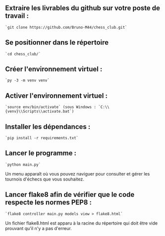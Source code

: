 ## Extraire les livrables du github sur votre poste de travail :
	`git clone https://github.com/Bruno-M44/chess_club.git`

## Se positionner dans le répertoire
	`cd chess_club/` 

## Créer l'environnement virtuel :
	`py -3 -m venv venv`

## Activer l'environnement virtuel :
	`source env/bin/activate` (sous Windows : `C:\\{venv}\\Scripts\\activate.bat`)

## Installer les dépendances :	
	`pip install -r requirements.txt`

## Lancer le programme : 
	`python main.py`

Un menu apparaît où vous pouvez naviguer pour consulter et gérer les tournois d'échecs que vous souhaitez.

## Lancer flake8 afin de vérifier que le code respecte les normes PEP8 : 
	`flake8 controller main.py models view > flake8.html`

Un fichier flake8.html est apparu à la racine du répertoire qui doit être vide prouvant qu'il n'y a pas d'erreur.
